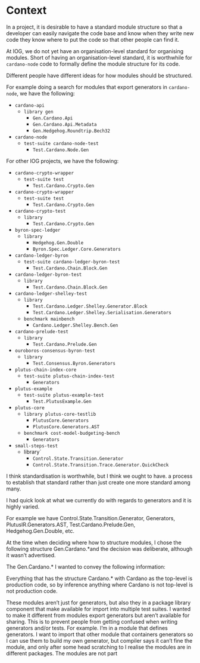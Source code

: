 # Context

In a project, it is desirable to have a standard module structure so that a developer can easily navigate the code base and know when they write new code they know where to put the code so that other people can find it.

At IOG, we do not yet have an organisation-level standard for organising modules.  Short of having an organisation-level standard, it is worthwhile for `cardano-node` code to formally define the module structure for its code.

Different people have different ideas for how modules should be structured.

For example doing a search for modules that export generators in `cardano-node`, we have the following:

* `cardano-api`
  * `library gen`
    * `Gen.Cardano.Api`
    * `Gen.Cardano.Api.Metadata`
    * `Gen.Hedgehog.Roundtrip.Bech32`
* `cardano-node`
  * `test-suite cardano-node-test`
    * `Test.Cardano.Node.Gen`

For other IOG projects, we have the following:

* `cardano-crypto-wrapper`
  * `test-suite test`
    * `Test.Cardano.Crypto.Gen`
* `cardano-crypto-wrapper`
  * `test-suite test`
    * `Test.Cardano.Crypto.Gen`
* `cardano-crypto-test`
  * `library`
    * `Test.Cardano.Crypto.Gen`
* `byron-spec-ledger`
  * `library`
    * `Hedgehog.Gen.Double`
    * `Byron.Spec.Ledger.Core.Generators`
* `cardano-ledger-byron`
  * `test-suite cardano-ledger-byron-test`
    * `Test.Cardano.Chain.Block.Gen`
* `cardano-ledger-byron-test`
  * `library`
    * `Test.Cardano.Chain.Block.Gen`
* `cardano-ledger-shelley-test`
  * `library`
    * `Test.Cardano.Ledger.Shelley.Generator.Block`
    * `Test.Cardano.Ledger.Shelley.Serialisation.Generators`
  * `benchmark mainbench`
    * `Cardano.Ledger.Shelley.Bench.Gen`
* `cardano-prelude-test`
  * `library`
    * `Test.Cardano.Prelude.Gen`
* `ouroboros-consensus-byron-test`
  * `library`
    * `Test.Consensus.Byron.Generators`
* `plutus-chain-index-core`
  * `test-suite plutus-chain-index-test`
    * `Generators`
* `plutus-example`
  * `test-suite plutus-example-test`
    * `Test.PlutusExample.Gen`
* `plutus-core`
  * `library plutus-core-testlib`
    * `PlutusCore.Generators`
    * `PlutusCore.Generators.AST`
  * `benchmark cost-model-budgeting-bench`
    * `Generators`
* `small-steps-test`
  * library`
    * `Control.State.Transition.Generator`
    * `Control.State.Transition.Trace.Generator.QuickCheck`


I think standardisation is worthwhile, but I think we ought to have. a process to establish that standard rather than just create one more standard among many.

I had quick look at what we currently do with regards to generators and it is highly varied.

For example we have Control.State.Transition.Generator, Generators, PlutusIR.Generators.AST, Test.Cardano.Prelude.Gen, Hedgehog.Gen.Double, etc.

At the time when deciding where how to structure modules, I chose the following structure Gen.Cardano.*and the decision was deliberate, although it wasn’t advertised.

The Gen.Cardano.* I wanted to convey the following information:

Everything that has the structure Cardano.* with Cardano as the top-level is production code, so by inference anything where Cardano is not top-level is not production code.


These modules aren’t just for generators, but also they in a package library component that make available for import into multiple test suites.  I wanted to make it different from modules export generators but aren’t available for sharing.  This is to prevent people from getting confused when writing generators and/or tests.  For example.  I’m in a module that defines generators.  I want to import that other module that containers generators so I can use them to build my own generator, but compiler says it can’t fine the module, and only after some head scratching to I realise the modules are in different packages.
The modules are not part